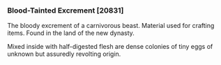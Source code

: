 ### Blood-Tainted Excrement [20831]

The bloody excrement of a carnivorous beast. Material used for crafting items. Found in the land of the new dynasty.

Mixed inside with half-digested flesh are dense colonies of tiny eggs of unknown but assuredly revolting origin.
